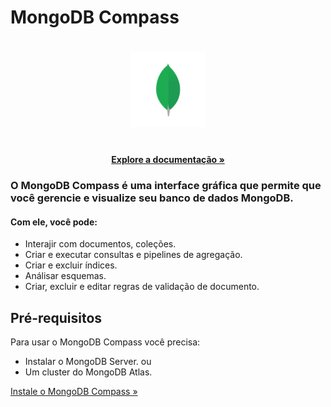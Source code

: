 # MongoDB Compass

<h1 align="center"><img src="mongodb-compass.png" alt="Logo do MongoDB" width="120"></h1>

  <p align="center">
    <br />
    <a href="https://docs.mongodb.com/compass/master"><strong>Explore a documentação »</strong></a>
    <br />
    
   </p>
  
### O MongoDB Compass é uma interface gráfica que permite que você gerencie e visualize seu banco de dados MongoDB.
#### Com ele, você pode:

- Interajir com documentos, coleções.
- Criar e executar consultas e pipelines de agregação.
- Criar e excluir índices.
- Análisar esquemas.
- Criar, excluir e editar regras de validação de documento.

## Pré-requisitos

Para usar o MongoDB Compass você precisa:
- Instalar o MongoDB Server.
ou 
- Um cluster do MongoDB Atlas.

[Instale o MongoDB Compass »](2-instalando-compass.md)
